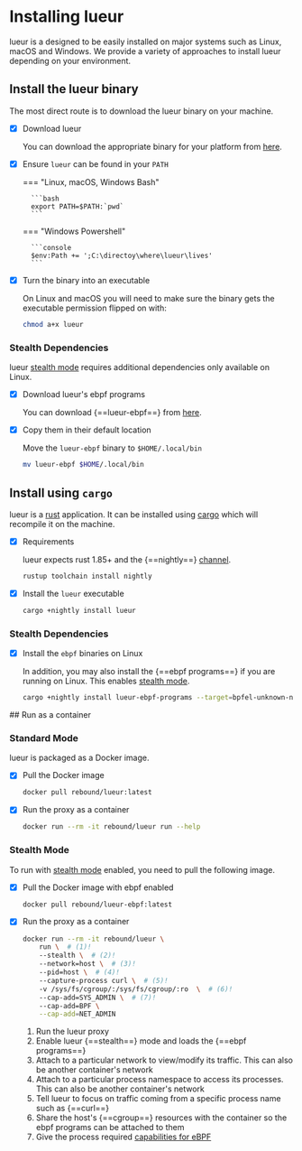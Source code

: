 # Installing lueur

lueur is a designed to be easily installed on major systems such as Linux,
macOS and Windows. We provide a variety of approaches to install lueur depending
on your environment.

## Install the lueur binary

The most direct route is to download the lueur binary on your machine.

-   [X] Download lueur

    You can download the appropriate binary for your platform from
    [here](https://github.com/lueurdev/lueur/releases/latest).

-   [X] Ensure `lueur` can be found in your `PATH`

    === "Linux, macOS, Windows Bash"

        ```bash
        export PATH=$PATH:`pwd`
        ```

    === "Windows Powershell"

        ```console
        $env:Path += ';C:\directoy\where\lueur\lives' 
        ```


-   [X] Turn the binary into an executable

    On Linux and macOS you will need to make sure the binary gets the
    executable permission flipped on with:

    ```bash
    chmod a+x lueur
    ```

### Stealth Dependencies

lueur [stealth mode](../how-to/proxy/stealth/configure-stealth-mode.md)
requires additional dependencies only available on Linux.

-   [X] Download lueur's ebpf programs

    You can download {==lueur-ebpf==} from
    [here](https://github.com/lueurdev/lueur/releases/latest).

-   [X] Copy them in their default location

    Move the `lueur-ebpf` binary to `$HOME/.local/bin`

    ```bash
    mv lueur-ebpf $HOME/.local/bin
    ```

## Install using `cargo`

lueur is a [rust](https://www.rust-lang.org/) application. It can be installed
using [cargo](https://github.com/rust-lang/cargo) which will recompile it on the
machine.

-   [X] Requirements

    lueur expects rust 1.85+ and the {==nightly==}
    [channel](https://rust-lang.github.io/rustup/concepts/channels.html).

    ```bash
    rustup toolchain install nightly
    ```

-   [X] Install the `lueur` executable

    ```bash
    cargo +nightly install lueur
    ```

### Stealth Dependencies

-   [X] Install the `ebpf` binaries on Linux

    In addition, you may also install the {==ebpf programs==} if you are running
    on Linux. This enables 
    [stealth mode](./proxy/stealth/configure-stealth-mode.md).

    ```bash
    cargo +nightly install lueur-ebpf-programs --target=bpfel-unknown-none -Z build-std=core
    ```

## Run as a container

### Standard Mode

lueur is packaged as a Docker image.

-   [X] Pull the Docker image 

    ```bash
    docker pull rebound/lueur:latest
    ```

-   [X] Run the proxy as a container

    ```bash
    docker run --rm -it rebound/lueur run --help
    ```

### Stealth Mode

To run with [stealth mode](./proxy/stealth/configure-stealth-mode.md)
enabled, you need to pull the following image.

-   [X] Pull the Docker image with ebpf enabled

    ```bash
    docker pull rebound/lueur-ebpf:latest
    ```

-   [X] Run the proxy as a container

    ```bash
    docker run --rm -it rebound/lueur \
        run \  # (1)!
        --stealth \  # (2)!
        --network=host \  # (3)!
        --pid=host \  # (4)!
        --capture-process curl \  # (5)!
        -v /sys/fs/cgroup/:/sys/fs/cgroup/:ro  \  # (6)!
        --cap-add=SYS_ADMIN \  # (7)!
        --cap-add=BPF \
        --cap-add=NET_ADMIN
    ```

    1. Run the lueur proxy
    2. Enable lueur {==stealth==} mode and loads the {==ebpf programs==}
    3. Attach to a particular network to view/modify its traffic. This can also be another container's network
    4. Attach to a particular process namespace to access its processes. This can also be another container's network
    5. Tell lueur to focus on traffic coming from a specific process name such as {==curl==}
    6. Share the host's {==cgroup==} resources with the container so the ebpf programs can be attached to them
    7. Give the process required [capabilities for eBPF](https://mdaverde.com/posts/cap-bpf/)

